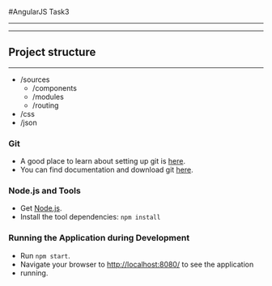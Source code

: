 #AngularJS Task3
***
***
## Project structure
***
* /sources
  *  /components
  *  /modules
  *  /routing
* /css
* /json

### Git

- A good place to learn about setting up git is [here][git-setup].
- You can find documentation and download git [here][git-home].

### Node.js and Tools

- Get [Node.js][node-download].
- Install the tool dependencies: `npm install`


### Running the Application during Development

- Run `npm start`.
- Navigate your browser to [http://localhost:8080/](http://localhost:8080/) to see the application 
- running.

[git-home]: https://git-scm.com
[git-setup]: https://help.github.com/articles/set-up-git/
[node-download]: https://nodejs.org/en/download/
